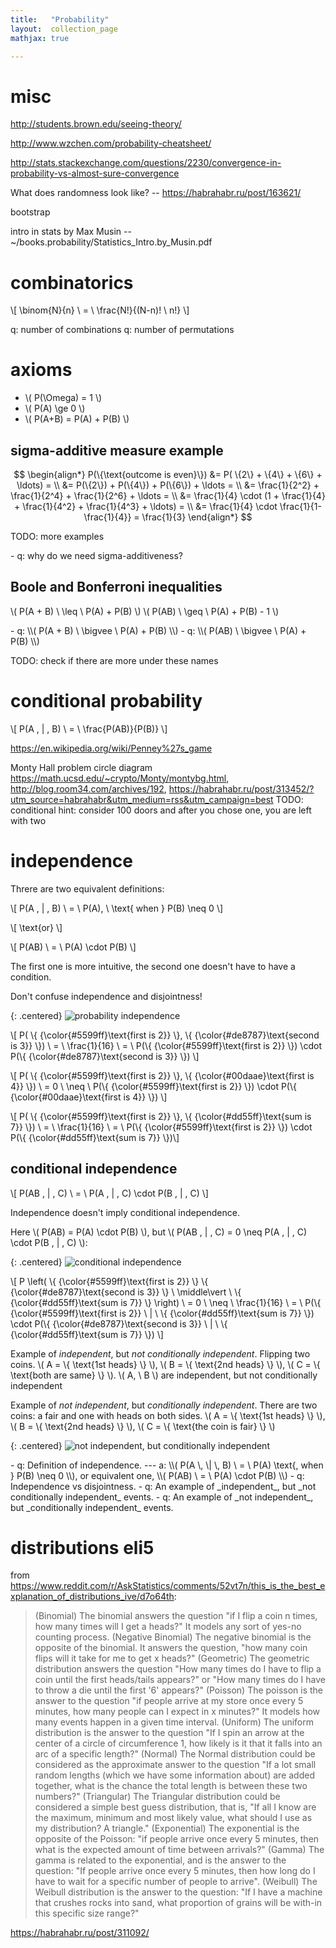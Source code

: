 ```yaml
---
title:   "Probability"
layout:  collection_page
mathjax: true

---
```


# misc

<http://students.brown.edu/seeing-theory/>

<http://www.wzchen.com/probability-cheatsheet/>

<http://stats.stackexchange.com/questions/2230/convergence-in-probability-vs-almost-sure-convergence>

What does randomness look like? -- <https://habrahabr.ru/post/163621/>

bootstrap

intro in stats by Max Musin -- ~/books.probability/Statistics_Intro.by_Musin.pdf 


# combinatorics

\\[ \binom{N}{n} \ = \ \frac{N!}{(N-n)! \ n!} \\]


q: number of combinations
q: number of permutations

# axioms

- \\( P(\Omega) = 1 \\)
- \\( P(A) \ge 0 \\)
- \\( P(A+B) = P(A) + P(B) \\)

## sigma-additive measure example

$$
\begin{align*}
P(\{\text{outcome is even}\}) &= P( \{2\} + \{4\} + \{6\} + \ldots) = \\
&= P(\{2\}) + P(\{4\}) + P(\{6\}) + \ldots = \\
&= \frac{1}{2^2} + \frac{1}{2^4} + \frac{1}{2^6} + \ldots = \\ 
&= \frac{1}{4} \cdot (1 + \frac{1}{4} + \frac{1}{4^2} + \frac{1}{4^3} + \ldots) = \\ 
&= \frac{1}{4} \cdot \frac{1}{1-\frac{1}{4}} = \frac{1}{3}
\end{align*}
$$

TODO: more examples


<div class="ryctoic-questions" markdown="1">
- q: why do we need sigma-additiveness?
</div>


## Boole and Bonferroni inequalities

\\( P(A + B) \ \leq \ P(A) + P(B) \\)
\\( P(AB) \ \geq \ P(A) + P(B) - 1 \\)

<div class="ryctoic-questions" markdown="1">
- q: \\( P(A + B) \ \bigvee \ P(A) + P(B) \\)
- q: \\( P(AB) \ \bigvee \ P(A) + P(B) \\)
</div>

TODO: check if there are more under these names

# conditional probability

\\[ P(A \, \| \, B) \ = \ \frac{P(AB)}{P(B)} \\]

<https://en.wikipedia.org/wiki/Penney%27s_game>

Monty Hall problem circle diagram <https://math.ucsd.edu/~crypto/Monty/montybg.html>, <http://blog.room34.com/archives/192>, <https://habrahabr.ru/post/313452/?utm_source=habrahabr&utm_medium=rss&utm_campaign=best>
TODO: conditional
hint: consider 100 doors and after you chose one, you are left with two

# independence

Threre are two equivalent definitions:

\\[ P(A \, \| \, B) \ = \ P(A), \  \text{ when } P(B) \neq 0 \\]

\\[ \text{or} \\]

\\[ P(AB) \ = \ P(A) \cdot P(B) \\]

The first one is more intuitive, the second one doesn't have to have a condition.

Don't confuse independence and disjointness!

{: .centered}
![probability independence](./images/probability.independence.001.svg)

\\[ P( \\{ {\color{#5599ff}\text{first is 2}} \\}, \\{ {\color{#de8787}\text{second is 3}} \\}) \ = \ \frac{1}{16} \ = \ P(\\{ {\color{#5599ff}\text{first is 2}} \\}) \cdot P(\\{ {\color{#de8787}\text{second is 3}} \\}) \\]

\\[ P( \\{ {\color{#5599ff}\text{first is 2}} \\}, \\{ {\color{#00daae}\text{first is 4}} \\}) \ = 0 \ \neq \ P(\\{ {\color{#5599ff}\text{first is 2}} \\}) \cdot P(\\{ {\color{#00daae}\text{first is 4}} \\}) \\]

\\[ P( \\{ {\color{#5599ff}\text{first is 2}} \\}, \\{ {\color{#dd55ff}\text{sum is 7}} \\}) \ = \ \frac{1}{16} \ = \ P(\\{ {\color{#5599ff}\text{first is 2}} \\}) \cdot P(\\{ {\color{#dd55ff}\text{sum is 7}} \\})\\]


## conditional independence

\\[ P(AB \, \| \, C) \ = \ P(A \, \| \, C) \cdot P(B \, \| \, C) \\]

Independence doesn't imply conditional independence.

Here \\( P(AB) = P(A) \cdot P(B) \\), but \\( P(AB \, \| \, C) = 0 \neq P(A \, \| \, C) \cdot P(B \, \| \, C) \\):

{: .centered}
![conditional independence](./images/probability.conditional_independence.001.svg)

\\[ P \left( \\{ {\color{#5599ff}\text{first is 2}} \\} \\{ {\color{#de8787}\text{second is 3}} \\} \ \middle\vert \ \\{ {\color{#dd55ff}\text{sum is 7}} \\} \right) \ = 0 \ \neq \ \frac{1}{16} \ = \ P(\\{ {\color{#5599ff}\text{first is 2}} \ \| \ \\{ {\color{#dd55ff}\text{sum is 7}} \\}) \cdot P(\\{ {\color{#de8787}\text{second is 3}} \ \| \ \\{ {\color{#dd55ff}\text{sum is 7}} \\}) \\]

Example of _independent_, but _not conditionally independent_. Flipping two coins. \\( A = \\{ \text{1st heads} \\} \\), \\( B = \\{ \text{2nd heads} \\} \\), \\( C = \\{ \text{both are same} \\} \\). \\( A, \ B \\) are independent, but not conditionally independent

Example of _not independent_, but _conditionally independent_. There are two coins: a fair and one with heads on both sides. \\( A = \\{ \text{1st heads} \\} \\), \\( B = \\{ \text{2nd heads} \\} \\), \\( C = \\{ \text{the coin is fair} \\} \\)

{: .centered}
![_not independent_, but _conditionally independent_](./images/probability.conditional_independence.two-heads-coin.001.svg)


<div class="ryctoic-questions" markdown="1">
- q: Definition of independence. --- a: \\( P(A \, \| \, B) \ = \ P(A) \text{, when } P(B) \neq 0 \\), or equivalent one, \\( P(AB) \ = \ P(A) \cdot P(B) \\)
- q: Independence vs disjointness.
- q: An example of _independent_, but _not conditionally independent_ events.
- q: An example of _not independent_, but _conditionally independent_ events.
</div>







# distributions eli5

from <https://www.reddit.com/r/AskStatistics/comments/52vt7n/this_is_the_best_explanation_of_distributions_ive/d7o64th>:

> (Binomial) The binomial answers the question "if I flip a coin n times, how many times will I get a heads?" It models any sort of yes-no counting process.
> (Negative Binomial) The negative binomial is the opposite of the binomial. It answers the question, "how many coin flips will it take for me to get x heads?"
> (Geometric) The geometric distribution answers the question "How many times do I have to flip a coin until the first heads/tails appears?" or "How many times do I have to throw a die until the first '6' appears?"
> (Poisson) The poisson is the answer to the question "if people arrive at my store once every 5 minutes, how many people can I expect in x minutes?" It models how many events happen in a given time interval.
> (Uniform) The uniform distribution is the answer to the question "If I spin an arrow at the center of a circle of circumference 1, how likely is it that it falls into an arc of a specific length?"
> (Normal) The Normal distribution could be considered as the approximate answer to the question "If a lot small random lengths (which we have some information about) are added together, what is the chance the total length is between these two numbers?"
> (Triangular) The Triangular distribution could be considered a simple best guess distribution, that is, "If all I know are the maximum, minimum and most likely value, what should I use as my distribution? A triangle."
> (Exponential) The exponential is the opposite of the Poisson: "if people arrive once every 5 minutes, then what is the expected amount of time between arrivals?"
> (Gamma) The gamma is related to the exponential, and is the answer to the question: "If people arrive once every 5 minutes, then how long do I have to wait for a specific number of people to arrive".
> (Weibull) The Weibull distribution is the answer to the question: "If I have a machine that crushes rocks into sand, what proportion of grains will be with-in this specific size range?"

<https://habrahabr.ru/post/311092/>

